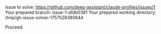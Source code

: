 Issue to solve: https://github.com/deep-assistant/claude-profiles/issues/1
Your prepared branch: issue-1-afdb0381
Your prepared working directory: /tmp/gh-issue-solver-1757528380844

Proceed.